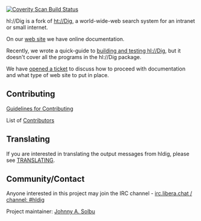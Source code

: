 [![Coverity Scan Build Status](https://scan.coverity.com/projects/16612/badge.svg)](https://scan.coverity.com/projects/hldig)

hl://Dig is a fork of [ht://Dig](https://sourceforge.net/projects/htdig/),
a world-wide-web search system for an intranet or small internet.

On our [web site](https://solbu.github.io/hldig/) we have online documentation.

Recently, we wrote a quick-guide to [building and testing hl://Dig](TESTING.md),
but it doesn't cover all the programs in the hl://Dig package.

We have [opened a ticket](https://github.com/solbu/hldig/issues/50)
to discuss how to proceed with documentation and what type of web site to put
in place.

## Contributing
[Guidelines for Contributing](https://github.com/solbu/hldig/blob/master/CONTRIBUTING.md)

List of [Contributors](https://github.com/solbu/hldig/graphs/contributors)

## Translating
If you are interested in translating the output messages from hldig, please see
[TRANSLATING](https://github.com/solbu/hldig/blob/master/TRANSLATING.md).

## Community/Contact

Anyone interested in this project may join the IRC channel -
[irc.libera.chat / channel: #hldig](ircs://irc.libera.chat:6697/hldig)

Project maintainer: [Johnny A. Solbu](https://www.solbu.net/)<br>
